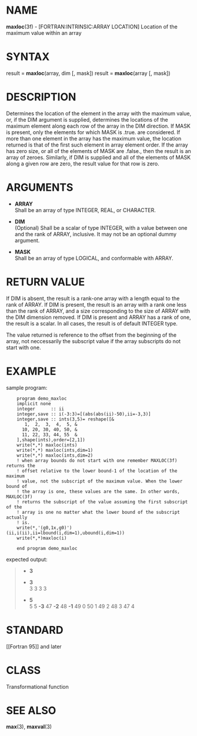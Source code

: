 # NAME

**maxloc**(3f) - \[FORTRAN:INTRINSIC:ARRAY LOCATION\] Location of the
maximum value within an array

# SYNTAX

result = **maxloc**(array, dim \[, mask\]) result = **maxloc**(array \[,
mask\])

# DESCRIPTION

Determines the location of the element in the array with the maximum
value, or, if the DIM argument is supplied, determines the locations of
the maximum element along each row of the array in the DIM direction. If
MASK is present, only the elements for which MASK is .true. are
considered. If more than one element in the array has the maximum value,
the location returned is that of the first such element in array element
order. If the array has zero size, or all of the elements of MASK are
.false., then the result is an array of zeroes. Similarly, if DIM is
supplied and all of the elements of MASK along a given row are zero, the
result value for that row is zero.

# ARGUMENTS

  - **ARRAY**  
    Shall be an array of type INTEGER, REAL, or CHARACTER.

  - **DIM**  
    (Optional) Shall be a scalar of type INTEGER, with a value between
    one and the rank of ARRAY, inclusive. It may not be an optional
    dummy argument.

  - **MASK**  
    Shall be an array of type LOGICAL, and conformable with ARRAY.

# RETURN VALUE

If DIM is absent, the result is a rank-one array with a length equal to
the rank of ARRAY. If DIM is present, the result is an array with a rank
one less than the rank of ARRAY, and a size corresponding to the size of
ARRAY with the DIM dimension removed. If DIM is present and ARRAY has a
rank of one, the result is a scalar. In all cases, the result is of
default INTEGER type.

The value returned is reference to the offset from the beginning of the
array, not neccessarily the subscript value if the array subscripts do
not start with one.

# EXAMPLE

sample program:

``` 
    program demo_maxloc
    implicit none
    integer      :: ii
    integer,save :: i(-3:3)=[(abs(abs(ii)-50),ii=-3,3)]
    integer,save :: ints(3,5)= reshape([&
       1,  2,  3,  4,  5, &
      10, 20, 30, 40, 50, &
      11, 22, 33, 44, 55  &
    ],shape(ints),order=[2,1])
    write(*,*) maxloc(ints)
    write(*,*) maxloc(ints,dim=1)
    write(*,*) maxloc(ints,dim=2)
    ! when array bounds do not start with one remember MAXLOC(3f) returns the
    ! offset relative to the lower bound-1 of the location of the maximum
    ! value, not the subscript of the maximum value. When the lower bound of 
    ! the array is one, these values are the same. In other words, MAXLOC(3f)
    ! returns the subscript of the value assuming the first subscript of the
    ! array is one no matter what the lower bound of the subscript actually
    ! is.
    write(*,'(g0,1x,g0)') (ii,i(ii),ii=lbound(i,dim=1),ubound(i,dim=1))
    write(*,*)maxloc(i)

    end program demo_maxloc
```

expected output:

>   - **3**  
> 
>   - **3**  
>     3 3 3 3
> 
>   - **5**  
>     5 5 **-3** 47 **-2** 48 **-1** 49 0 50 1 49 2 48 3 47 4

# STANDARD

\[\[Fortran 95\]\] and later

# CLASS

Transformational function

# SEE ALSO

**max**(3), **maxval**(3)
